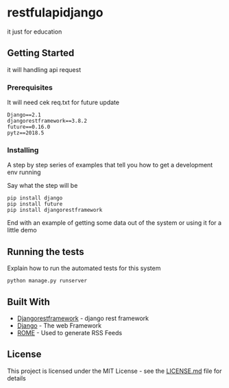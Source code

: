 # restfulapidjango

it just for education

## Getting Started

it will handling api request

### Prerequisites

It will need cek req.txt for future update

```
Django==2.1
djangorestframework==3.8.2
future==0.16.0
pytz==2018.5

```

### Installing

A step by step series of examples that tell you how to get a development env running

Say what the step will be

```
pip install django
pip install future
pip install djangorestframework
```


End with an example of getting some data out of the system or using it for a little demo

## Running the tests

Explain how to run the automated tests for this system

```
python manage.py runserver
```

## Built With

* [Djangorestframework](http://www.django-rest-framework.org/) - django rest framework
* [Django](https://www.djangoproject.com/) - The web Framework
* [ROME](https://rometools.github.io/rome/) - Used to generate RSS Feeds

## License

This project is licensed under the MIT License - see the [LICENSE.md](LICENSE.md) file for details
